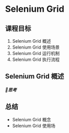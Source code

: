 # Selenium Grid
## 课程目标
1.  Selenium Grid 概述
2.  Selenium Grid 使用场景
3.  Selenium Grid 运行机制
4.  Selenium Grid 执行流程

## Selenium Grid 概述
##### 🤔思考



## 总结
- Selenium Grid 概念
- Selenium Grid 使用场